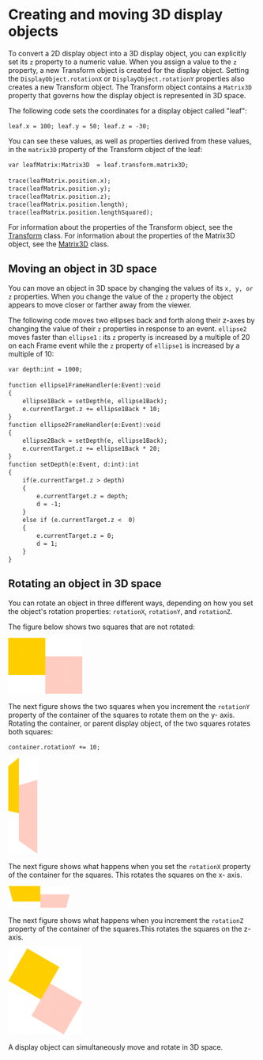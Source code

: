 # Creating and moving 3D display objects

To convert a 2D display object into a 3D display object, you can explicitly set
its `z` property to a numeric value. When you assign a value to the `z`
property, a new Transform object is created for the display object. Setting the
`DisplayObject.rotationX` or `DisplayObject.rotationY` properties also creates a
new Transform object. The Transform object contains a `Matrix3D` property that
governs how the display object is represented in 3D space.

The following code sets the coordinates for a display object called "leaf":

    leaf.x = 100; leaf.y = 50; leaf.z = -30;

You can see these values, as well as properties derived from these values, in
the `matrix3D` property of the Transform object of the leaf:

    var leafMatrix:Matrix3D  = leaf.transform.matrix3D;

    trace(leafMatrix.position.x);
    trace(leafMatrix.position.y);
    trace(leafMatrix.position.z);
    trace(leafMatrix.position.length);
    trace(leafMatrix.position.lengthSquared);

For information about the properties of the Transform object, see the
[Transform](https://airsdk.dev/reference/actionscript/3.0/flash/geom/Transform.html)
class. For information about the properties of the Matrix3D object, see the
[Matrix3D](https://airsdk.dev/reference/actionscript/3.0/flash/geom/Matrix3D.html)
class.

## Moving an object in 3D space

You can move an object in 3D space by changing the values of its `x, y, or z`
properties. When you change the value of the `z` property the object appears to
move closer or farther away from the viewer.

The following code moves two ellipses back and forth along their z-axes by
changing the value of their `z` properties in response to an event. `ellipse2`
moves faster than `ellipse1` : its `z` property is increased by a multiple of 20
on each Frame event while the `z` property of `ellipse1` is increased by a
multiple of 10:

    var depth:int = 1000;

    function ellipse1FrameHandler(e:Event):void
    {
        ellipse1Back = setDepth(e, ellipse1Back);
        e.currentTarget.z += ellipse1Back * 10;
    }
    function ellipse2FrameHandler(e:Event):void
    {
        ellipse2Back = setDepth(e, ellipse1Back);
        e.currentTarget.z += ellipse1Back * 20;
    }
    function setDepth(e:Event, d:int):int
    {
        if(e.currentTarget.z > depth)
        {
            e.currentTarget.z = depth;
            d = -1;
        }
        else if (e.currentTarget.z <  0)
        {
            e.currentTarget.z = 0;
            d = 1;
        }
    }

## Rotating an object in 3D space

You can rotate an object in three different ways, depending on how you set the
object's rotation properties: `rotationX`, `rotationY`, and `rotationZ`.

The figure below shows two squares that are not rotated:

![](../../img/th_notRotated.png)

The next figure shows the two squares when you increment the `rotationY`
property of the container of the squares to rotate them on the y- axis. Rotating
the container, or parent display object, of the two squares rotates both
squares:

    container.rotationY += 10;

![](../../img/th_rotationY.png)

The next figure shows what happens when you set the `rotationX` property of the
container for the squares. This rotates the squares on the x- axis.

![](../../img/th_rotationX.png)

The next figure shows what happens when you increment the `rotationZ` property
of the container of the squares.This rotates the squares on the z-axis.

![](../../img/th_rotationZ.png)

A display object can simultaneously move and rotate in 3D space.
